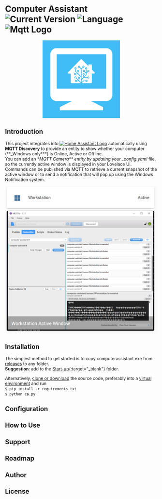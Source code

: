 # Computer Assistant ![Current Version](https://img.shields.io/badge/version-0.1.0-blue.svg) ![Language](https://img.shields.io/badge/Python-3.8.8-blue) ![Mqtt Logo](https://img.shields.io/static/v1?label=&message=MQTT&color=blueviolet&logo=eclipse-mosquitto)

<p align="center">
  <img src="./images/computer-assistant-icon.png" alt="Computer Assistant Screenshot" height=256px>
</p>

## Introduction

This project integrates into [![Home Assistant Logo](https://img.shields.io/static/v1?label=&message=Home%20Assistant&color=41bdf5&logo=home-assistant&logoColor=white)](https://www.home-assistant.io/) automatically using **MQTT Discovery** to provide an entity to show whether your computer (\*\*\_Windows only***) is Online, Active or Offline.  
You can add an **MQTT Camera\*\* entity by updating your \_config.yaml* file, so the currently active window is displayed in your Lovelace UI.  
Commands can be published via MQTT to retrieve a current snapshot of the active window or to send a notification that will pop up using the Windows Notification system.

<p align="center">
  <img src="./github_images/computer-assistant-snapshot.png" alt="Computer Assistant Screenshot" height=>
</p>

## Installation

The simplest method to get started is to copy computerassistant.exe from <a href="https://github.com/malcolmcdixon/computerassistant/releases" target="_blank">releases</a> to any folder.  
**Suggestion**: add to the [Start-up](https://www.lifewire.com/add-startup-programs-on-windows-10-4801897){:target="\_blank"} folder.

Alternatively, <a href="https://docs.github.com/en/github/getting-started-with-github/getting-changes-from-a-remote-repository#cloning-a-repository" target="_blank">clone or download</a> the source code, preferably into a <a href="https://docs.python.org/3/library/venv.html" target="_blank">virtual environment</a> and run  
`$ pip install -r requirements.txt`  
`$ python ca.py`

## Configuration

## How to Use

## Support

## Roadmap

## Author

## License
